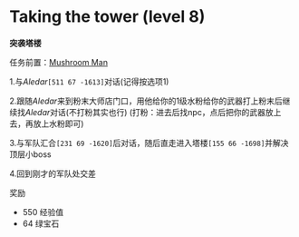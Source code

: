 # Taking the tower (level 8)
**突袭塔楼**

任务前置：[Mushroom Man](/WynncraftCNguide/quests/lvl1-10/level%206%20-%20Mushroom%20Man.html)

1.与*Aledar*`[511 67 -1613]`对话(记得按选项1)

2.跟随*Aledar*来到粉末大师店门口，用他给你的1级水粉给你的武器打上粉末后继续找*Aledar*对话(不打粉其实也行)
(打粉：进去后找npc，点后把你的武器放上去，再放上水粉即可)

3.与军队汇合`[231 69 -1620]`后对话，随后直走进入塔楼`[155 66 -1698]`并解决顶层小boss

4.回到刚才的军队处交差

奖励  

+ 550 经验值 
+ 64 绿宝石
